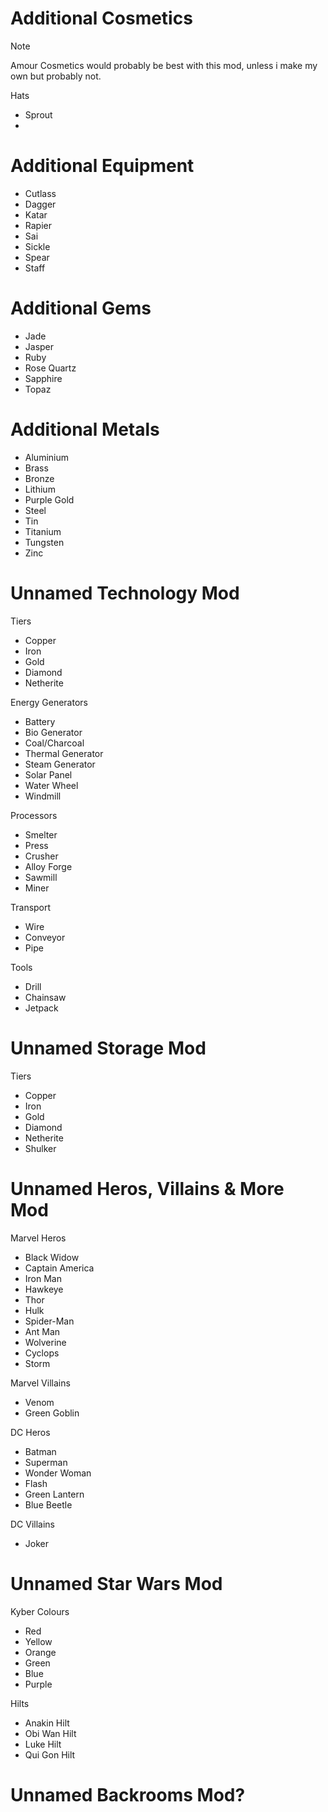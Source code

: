 # Additional Cosmetics
> [!NOTE]
> Amour Cosmetics would probably be best with this mod, unless i make my own but probably not.

Hats
- Sprout
- 

# Additional Equipment
- Cutlass
- Dagger
- Katar
- Rapier
- Sai
- Sickle
- Spear
- Staff

# Additional Gems
- Jade
- Jasper
- Ruby
- Rose Quartz
- Sapphire
- Topaz

# Additional Metals
- Aluminium
- Brass
- Bronze
- Lithium
- Purple Gold
- Steel
- Tin
- Titanium
- Tungsten
- Zinc

# Unnamed Technology Mod
Tiers
- Copper
- Iron
- Gold
- Diamond
- Netherite

Energy Generators
- Battery
- Bio Generator
- Coal/Charcoal
- Thermal Generator
- Steam Generator
- Solar Panel
- Water Wheel
- Windmill

Processors
- Smelter
- Press
- Crusher
- Alloy Forge
- Sawmill
- Miner

Transport
- Wire
- Conveyor
- Pipe

Tools
- Drill
- Chainsaw
- Jetpack

# Unnamed Storage Mod
Tiers
- Copper
- Iron
- Gold
- Diamond
- Netherite
- Shulker

# Unnamed Heros, Villains & More Mod
Marvel Heros
- Black Widow
- Captain America
- Iron Man
- Hawkeye
- Thor
- Hulk
- Spider-Man
- Ant Man
- Wolverine
- Cyclops
- Storm

Marvel Villains
- Venom
- Green Goblin

DC Heros
- Batman
- Superman
- Wonder Woman
- Flash
- Green Lantern
- Blue Beetle

DC Villains
- Joker

# Unnamed Star Wars Mod
Kyber Colours
- Red
- Yellow
- Orange
- Green
- Blue
- Purple 

Hilts
- Anakin Hilt
- Obi Wan Hilt
- Luke Hilt
- Qui Gon Hilt

# Unnamed Backrooms Mod?